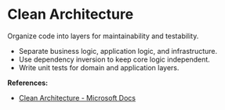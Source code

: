 # Clean Architecture

Organize code into layers for maintainability and testability.

- Separate business logic, application logic, and infrastructure.
- Use dependency inversion to keep core logic independent.
- Write unit tests for domain and application layers.

**References:**
- [Clean Architecture - Microsoft Docs](https://learn.microsoft.com/en-us/dotnet/architecture/modern-web-apps-azure/common-web-application-architectures#clean-architecture)
